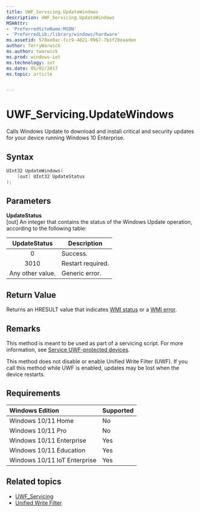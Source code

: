 ```yaml
---
title: UWF_Servicing.UpdateWindows
description: UWF_Servicing.UpdateWindows
MSHAttr:
- 'PreferredSiteName:MSDN'
- 'PreferredLib:/library/windows/hardware'
ms.assetid: 578ee0ac-fcc9-4021-9967-7b3f20eaadee
author: TerryWarwick
ms.author: twarwick
ms.prod: windows-iot
ms.technology: iot
ms.date: 05/02/2017
ms.topic: article


---
```

# UWF_Servicing.UpdateWindows

Calls Windows Update to download and install critical and security updates for your device running Windows 10 Enterprise.

## Syntax

```powershell
UInt32 UpdateWindows(
    [out] UInt32 UpdateStatus
);
```

## Parameters

**UpdateStatus**</br>\[out\] An integer that contains the status of the Windows Update operation, according to the following table:

| UpdateStatus     | Description       |
|:----------------:|-------------------|
| 0                | Success.          |
| 3010             | Restart required. |
| Any other value. | Generic error.    |

## Return Value

Returns an HRESULT value that indicates [WMI status](/windows/win32/wmisdk/wmi-non-error-constants) or a [WMI error](/windows/win32/wmisdk/wmi-error-constants).

## Remarks

This method is meant to be used as part of a servicing script. For more information, see [Service UWF-protected devices](service-uwf-protected-devices.md).

This method does not disable or enable Unified Write Filter (UWF). If you call this method while UWF is enabled, updates may be lost when the device restarts.

## Requirements

| Windows Edition       | Supported |
|:----------------------|:----------|
| Windows 10/11 Home       | No        |
| Windows 10/11 Pro        | No        |
| Windows 10/11 Enterprise | Yes       |
| Windows 10/11 Education  | Yes       |
| Windows 10/11 IoT Enterprise | Yes |

## Related topics

- [UWF_Servicing](uwf-servicing.md)
- [Unified Write Filter](unified-write-filter.md)
